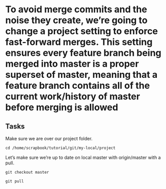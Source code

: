 # To avoid merge commits and the noise they create, we’re going to change a project setting to enforce fast-forward merges. This setting **ensures every feature branch being merged into master is a proper superset of master**, meaning that a feature branch contains all of the current work/history of master before merging is allowed

## Tasks

Make sure we are over our project folder.  

`cd /home/scrapbook/tutorial/git/my-local/project`  

Let’s make sure we’re up to date on local master with origin/master with a pull.  

`git checkout master`  

`git pull`  
